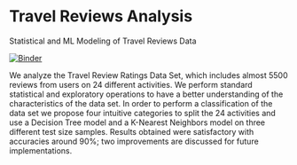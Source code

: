 # Travel Reviews Analysis
Statistical and ML Modeling of Travel Reviews Data

[![Binder](https://mybinder.org/badge_logo.svg)](https://mybinder.org/v2/gh/franlopezguzman/travel-reviews/master)

We analyze the Travel Review Ratings Data Set, which includes almost 5500 reviews from users on 24 different activities. We perform standard statistical and exploratory operations to have a better understanding of the characteristics of the data set. In order to perform a classification of the data set we propose four intuitive categories to split the 24 activities and use a Decision Tree model and a K-Nearest Neighbors model on three different test size samples. Results obtained were satisfactory with accuracies around 90%; two improvements are discussed for future implementations.

